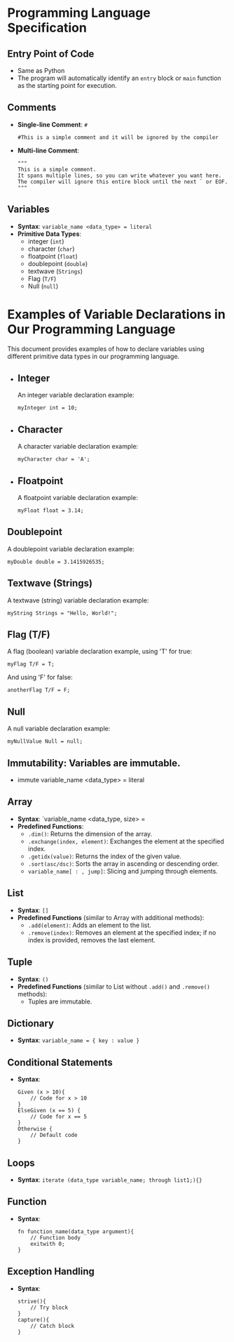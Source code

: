 # Programming Language Specification

## Entry Point of Code

- Same as Python
- The program will automatically identify an `entry` block or `main` function as the starting point for execution.

## Comments

- **Single-line Comment**: `#`
  ```
  #This is a simple comment and it will be ignored by the compiler
  ```
- **Multi-line Comment**:
  ```
  """
  This is a simple comment.
  It spans multiple lines, so you can write whatever you want here.
  The compiler will ignore this entire block until the next ` or EOF.
  """
  ```

## Variables

- **Syntax**: `variable_name <data_type> = literal`
- **Primitive Data Types**:
  - integer (`int`)
  - character (`char`)
  - floatpoint (`float`)
  - doublepoint (`double`)
  - textwave (`Strings`)
  - Flag (`T/F`)
  - Null (`null`)

# Examples of Variable Declarations in Our Programming Language

  This document provides examples of how to declare variables using different primitive data types in our programming language.

- ## Integer

  An integer variable declaration example:

  ```plaintext
  myInteger int = 10;
  ```

- ## Character

  A character variable declaration example:

  ```plaintext
  myCharacter char = 'A';
  ```

- ## Floatpoint

  A floatpoint variable declaration example:

  ```plaintext
  myFloat float = 3.14;
  ```

## Doublepoint

A doublepoint variable declaration example:

```plaintext
myDouble double = 3.1415926535;
```

## Textwave (Strings)

A textwave (string) variable declaration example:

```plaintext
myString Strings = "Hello, World!";
```

## Flag (T/F)

A flag (boolean) variable declaration example, using 'T' for true:

```plaintext
myFlag T/F = T;
```

And using 'F' for false:

```plaintext
anotherFlag T/F = F;
```

## Null

A null variable declaration example:

```plaintext
myNullValue Null = null;
```




## **Immutability**: Variables are immutable.

- immute variable_name <data_type> = literal

## Array

- **Syntax**: `variable_name <data_type, size> =
- **Predefined Functions**:
  - `.dim()`: Returns the dimension of the array.
  - `.exchange(index, element)`: Exchanges the element at the specified index.
  - `.getidx(value)`: Returns the index of the given value.
  - `.sort(asc/dsc)`: Sorts the array in ascending or descending order.
  - `variable_name[ : , jump]`: Slicing and jumping through elements.

## List

- **Syntax**: `[]`
- **Predefined Functions** (similar to Array with additional methods):
  - `.add(element)`: Adds an element to the list.
  - `.remove(index)`: Removes an element at the specified index; if no index is provided, removes the last element.

## Tuple

- **Syntax**: `()`
- **Predefined Functions** (similar to List without `.add()` and `.remove()` methods):
  - Tuples are immutable.

## Dictionary

- **Syntax**: `variable_name = { key : value }`

## Conditional Statements

- **Syntax**:
  ```plaintext
  Given (x > 10){
      // Code for x > 10
  }
  ElseGiven (x == 5) {
      // Code for x == 5
  }
  Otherwise {
      // Default code
  }
  ```

## Loops

- **Syntax**: `iterate (data_type variable_name; through list1;){}`

## Function

- **Syntax**:
  ```plaintext
  fn function_name(data_type argument){
      // Function body
      exitwith 0;
  }
  ```

## Exception Handling

- **Syntax**:
  ```plaintext
  strive(){
      // Try block
  }
  capture(){
      // Catch block
  }
  ```
